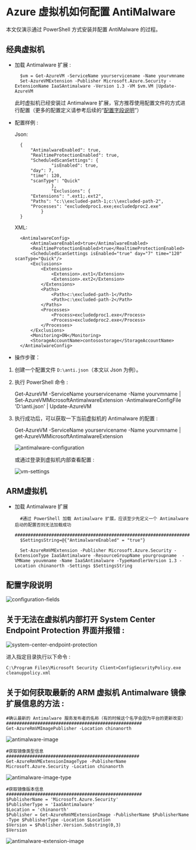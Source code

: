 <properties
    pageTitle="Azure 虚拟机如何配置 AntiMalware"
    description="本文仅演示通过 PowerShell 方式安装并配置 AntiMalware 的过程"
    service=""
    resource="virtual-machines"
    authors=""
    displayOrder=""
    selfHelpType=""
    supportTopicIds=""
    productPesIds=""
    resourceTags="Virtual Machines, PowerShell, AntiMalware, ASM, ARM"
    cloudEnvironments="MoonCake" />
<tags
    ms.service="virtual-machines-aog"
    ms.date=""
    wacn.date="02/21/2017" />

# Azure 虚拟机如何配置 AntiMalware

本文仅演示通过 PowerShell 方式安装并配置 AntiMalware 的过程。

## 经典虚拟机

- 加载 Antimalware 扩展 :

        $vm = Get-AzureVM -ServiceName yourservicename -Name yourvmname
        Set-AzureVMExtension -Publisher Microsoft.Azure.Security -ExtensionName IaaSAntimalware -Version 1.3 -VM $vm.VM |Update-AzureVM

    此时虚拟机已经安装过 Antimalware 扩展，官方推荐使用配置文件的方式进行配置（更多的配置定义请参考后续的“[配置字段说明](#configuration)”）

- 配置样例 :

    Json:

        {
            "AntimalwareEnabled": true,
            "RealtimeProtectionEnabled": true,
            "ScheduledScanSettings": {
                    "isEnabled": true,
            "day": 7,
            "time": 120,
            "scanType": "Quick"
                    },
                    "Exclusions": {
            "Extensions": ".ext1;.ext2",
            "Paths": "c:\\excluded-path-1;c:\\excluded-path-2",
            "Processes": "excludedproc1.exe;excludedproc2.exe"
                }
        }

    XML:

        <AntimalwareConfig>
            <AntimalwareEnabled>true</AntimalwareEnabled> 
            <RealtimeProtectionEnabled>true</RealtimeProtectionEnabled>     
            <ScheduledScanSettings isEnabled="true" day="7" time="120" scanType="Quick"/> 
            <Exclusions>
                <Extensions>
                    <Extension>.ext1</Extension>
                    <Extension>.ext2</Extension>
                </Extensions>
                <Paths>
                    <Path>c:\excluded-path-1</Path>
                    <Path>c:\excluded-path-2</Path>
                </Paths>
                <Processes>
                    <Process>excludedproc1.exe</Process>
                    <Process>excludedproc2.exe</Process>
                </Processes>
            </Exclusions>
            <Monitoring>ON</Monitoring>
            <StorageAccountName>contosostorage</StorageAccountName>
        </AntimalwareConfig>

- 操作步骤：

1. 创建一个配置文件 `D:\anti.json`（本文以 Json 为例）。

2. 执行 PowerShell 命令 :

    Get-AzureVM -ServiceName yourservicename -Name yourvmname | Set-AzureVMMicrosoftAntimalwareExtension -AntimalwareConfigFile 'D:\anti.json' | Update-AzureVM

3. 执行成功后，可以获取一下当前虚拟机的 Antimalware 的配置 :

    Get-AzureVM -ServiceName yourservicename -Name yourvmname | get-AzureVMMicrosoftAntimalwareExtension

    ![antimalware-configuration](./media/aog-virtual-machines-howto-configure-antimalware/antimalware-configuration.png)

    或通过登录到虚拟机内部查看配置 :

    ![vm-settings](./media/aog-virtual-machines-howto-configure-antimalware/vm-settings.png)

## ARM虚拟机

- 加载 Antimalware 扩展

        #通过 PowerShell 加载 Antimalware 扩展，应该至少先定义一个 Antimalware 启动的配置否则无法加载成功
        ############################################################################
        $SettingsString=@{"AntimalwareEnabled" = "true"}

        Set-AzureRmVMExtension -Publisher Microsoft.Azure.Security -ExtensionType IaaSAntimalware -ResourceGroupName yourgroupname  -VMName youvmname -Name IaaSAntimalware -TypeHandlerVersion 1.3 -Location chinanorth -Settings $SettingsString

## <a id=configuration></a>配置字段说明

![configuration-fields](./media/aog-virtual-machines-howto-configure-antimalware/configuration-fields.png)

## 关于无法在虚拟机内部打开 System Center Endpoint Protection 界面并报错 :

![system-center-endpoint-protection](./media/aog-virtual-machines-howto-configure-antimalware/system-center-endpoint-protection.png)

进入指定目录执行以下命令 :

    C:\Program Files\Microsoft Security Client>ConfigSecurityPolicy.exe cleanuppolicy.xml

## 关于如何获取最新的 ARM 虚拟机 Antimalware 镜像扩展信息的方法 : 

    #确认最新的 Antimalware 服务发布者的名称（有的时候这个名字会因为平台的更新改变）
    ####################################################
    Get-AzureRmVMImagePublisher -Location chinanorth

![antimalware-image](./media/aog-virtual-machines-howto-configure-antimalware/antimalware-image.png)

    #获取镜像类型信息
    ###################################################
    Get-AzureRmVMExtensionImageType -PublisherName Microsoft.Azure.Security -Location chinanorth 

![antimalware-image-type](./media/aog-virtual-machines-howto-configure-antimalware/antimalware-image-type.png)

    #获取镜像版本信息
    ####################################################
    $PublisherName = 'Microsoft.Azure.Security'
    $PublisherType = 'IaaSAntimalware'
    $Location = 'chinanorth'
    $Publisher = Get-AzureRmVMExtensionImage -PublisherName $PublisherName -Type $PublisherType -Location $Location 
    $Version = $Publisher.Version.Substring(0,3) 
    $Version

![antimalware-extension-image](./media/aog-virtual-machines-howto-configure-antimalware/antimalware-extension-image.png)